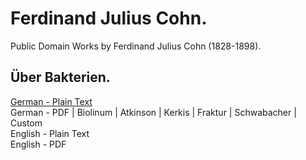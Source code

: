 # Ferdinand Julius Cohn.

Public Domain Works by Ferdinand Julius Cohn (1828-1898).

## Über Bakterien.

[German - Plain Text](uber-bakterien/full-text-german.md)  
German - PDF | Biolinum | Atkinson | Kerkis | Fraktur | Schwabacher | Custom  
English - Plain Text  
English - PDF  

